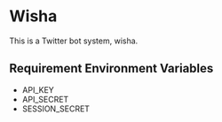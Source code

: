 Wisha
=====

This is a Twitter bot system, wisha.

## Requirement Environment Variables

* API_KEY
* API_SECRET
* SESSION_SECRET


